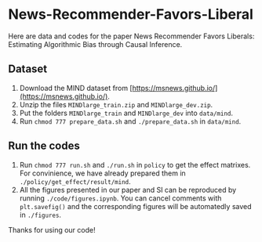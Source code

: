 # News-Recommender-Favors-Liberal

Here are data and codes for the paper News Recommender Favors Liberals: Estimating Algorithmic Bias through Causal Inference.

## Dataset

1. Download the MIND dataset from [https://msnews.github.io/](https://msnews.github.io/).
2. Unzip the files `MINDlarge_train.zip` and `MINDlarge_dev.zip`.
3. Put the folders `MINDlarge_train` and `MINDlarge_dev` into `data/mind`.
4. Run `chmod 777 prepare_data.sh` and `./prepare_data.sh` in `data/mind`.

## Run the codes

1. Run `chmod 777 run.sh` and `./run.sh` in `policy` to get the effect matrixes. For convinience, we have already prepared them in `./policy/get_effect/result/mind`.
2. All the figures presented in our paper and SI can be reproduced by running `./code/figures.ipynb`. You can cancel comments with `plt.savefig()` and the corresponding figures will be automatedly saved in `./figures`.

Thanks for using our code!
